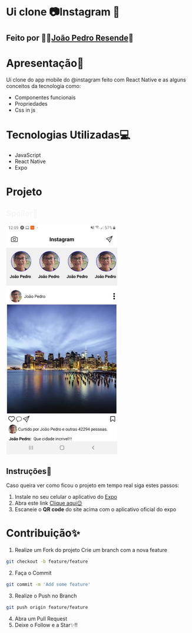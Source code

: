 # Ui clone 📷Instagram 📱

## Feito por 👨‍💻[João Pedro Resende](https://www.linkedin.com/in/jpresdev)🚀

# Apresentação📄

Ui clone do app mobile do @instagram feito com React Native e as alguns conceitos da tecnologia como:


* Componentes funcionais
* Propriedades
* Css in js

# Tecnologias Utilizadas💻

* JavaScript 
* React Native
* Expo

# Projeto

<h2 style="color:#f5f5f5;">Spoiler👀</h2>

<img style="width:60%; " src="./readmeImages/imgInstagramClone.jpeg"></img>

## Instruções📄
Caso queira ver como ficou o projeto em tempo real siga estes passos:

1. Instale no seu celular o aplicativo do [Expo](https://play.google.com/store/apps/details?id=host.exp.exponent&hl=pt_BR)
1. Abra este link [Clique aqui😉](https://expo.io/@jpresende/instagram-clone)
1. Escaneie o **QR code** do site acima com o aplicativo oficial do expo

# Contribuição✨
1. Realize um Fork do projeto Crie um branch com a nova feature 
```bash
git checkout -b feature/feature
```
2. Faça o Commit
```bash
git commit -m 'Add some feature'
```
3. Realize o Push no Branch
```bash
git push origin feature/feature
```
4. Abra um Pull Request
5. Deixe o Follow e a Star✨!!
